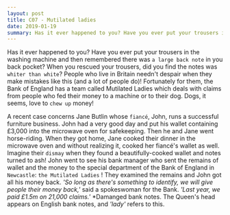 ```yaml
---
layout: post
title: C07 - Mutilated ladies
date: 2019-01-19
summary: Has it ever happened to you? Have you ever put your trousers in the washing machine and then remembered there was a large back note in you back pocket?
---
```


  Has it ever happened to you? Have you ever put your trousers in the washing machine and then remembered there was `a large back note` in you back pocket? When you rescued your trousers, did you find the notes was `whiter than white`? People who live in Britain needn't despair when they make mistakes like this (and a lot of people do)! Fortunately for them, the Bank of England has a team called Mutilated Ladies which deals with claims from people who fed their money to a machine or to their dog. Dogs, it seems, love to `chew up` money!

  A recent case concerns Jane Butlin whose `fiancé`, John, runs a successful furniture business. John had a very good day and put his wallet containing £3,000 into the microwave oven for safekeeping. Then he and Jane went horse-riding. When they got home, Jane cooked their dinner in the microwave oven and without realizing it, cooked her fiancé's wallet as well. Imagine their `dismay` when they found a beautifully-cooked wallet and notes turned to ash! John went to see his bank manager who sent the remains of wallet and the money to the special department of the Bank of England in `Newcastle`: `the Mutilated Ladies` ! They examined the remains and John got all his money back. *'So long as there's something to identify, we will give people their money back,'* said a spokeswoman for the Bank. *'Last year, we paid £1.5m on 21,000 claims.'*  *Damanged bank notes. The Queen's head appears on English bank notes, and *'lady'* refers to this.
